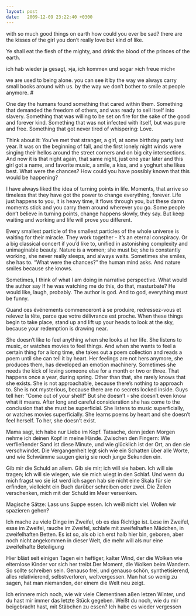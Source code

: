 ```yaml
---
layout: post
date:   2009-12-09 23:22:40 +0300
---
```


with so much good things on earth how could you ever be sad? there are the kisses of the girl you don’t really love but kind of like. 

Ye shall eat the flesh of the mighty, and drink the blood of the princes of the earth.

ich hab wieder ja gesagt, »ja, ich komme« und sogar »ich freue mich«

we are used to being alone. you can see it by the way we always carry small books around with us. by the way we don’t bother to smile at people anymore. #


 One day the humans found something that cared within them. Something that demanded the freedom of others, and was ready to sell itself into slavery. Something that was willing to be set on fire for the sake of the good and forever kind. Something that was not infected with itself, but was pure and free. Something that got never tired of whispering: Love.  

Think about it: You’ve met that stranger, a girl, at some birthday party last year. It was on the beginning of fall, and the first lonely night winds were singing their hellos around the street corners and on big city intersections. And now it is that night again, that same night, just one year later and this girl got a name, and favorite music, a smile, a kiss, and a yoghurt she likes best. What were the chances? How could you have possibly known that this would be happening?

I have always liked the idea of turning points in life. Moments, that arrive so timeless that they have got the power to change everything, forever. Life just happens to you, it is heavy time, it flows through you, but these damn moments stick and you carry them around wherever you go. Some people don’t believe in turning points, change happens slowly, they say. But keep waiting and working and life will prove you different. 

Every smallest particle of the smallest particles of the whole universe is waiting for their miracle. They work together - it’s an eternal conspiracy. Or a big classical concert if you’d like to, unified in astonishing complexity and unimaginable beauty. Nature is a women; she must be; she is constantly working, she never really sleeps, and always waits. Sometimes she smiles, she has to. “What were the chances?” the human mind asks. And nature smiles because she knows.

Sometimes, I think of what I am doing in narrative perspective. What would the author say If he was watching me do this, do that, masturbate? He would like, laugh, probably. The author is god. And to god, everything must be funny.

Quand ces événements commenceront à se produire, redressez-vous et relevez la tête, parce que votre délivrance est proche. When these things begin to take place, stand up and lift up your heads to look at the sky, because your redemption is drawing near.

She doesn’t like to feel anything when she looks at her life. She listens to music, or watches movies to feel things. And when she wants to feel a certain thing for a long time, she takes out a poem collection and reads a poem until she can tell it by heart. Her feelings are not hers anymore, she produces them, has developed an emotion machinery. Sometimes she needs the kick of loving someone else for a month or two or three. That happens once a year, during spring. Other than that, she rarely knows that she exists. She is not approachable, because there’s nothing to approach to. She is not mysterious, because there are no secrets locked inside. Guys tell her: “Come out of your shell!” But she doesn’t - she doesn’t even know what it means. After long and careful consideration she has come to the conclusion that she must be superficial. She listens to music superficially, or watches movies superficially. She learns poems by heart and she doesn’t feel herself. To her, she doesn’t exist.

Mama sagt, ich habe nur Liebe im Kopf.
Tatsache, denn jeden Morgen nehme ich deinen Kopf in meine Hände.
Zwischen den Fingern: Wie verfließender Sand ist diese Minute, und wie glücklich ist der Ort, an den sie verschwindet. 
Die Vergangenheit legt sich wie ein Schatten über alle Worte, und wie Schwämme saugen gierig sie noch junge Sekunden ein.

Gib mir die Schuld an allem.
Gib sie mir; ich will sie haben.
Ich will sie tragen; Ich will sie
wiegen, wie sie mich wiegt in den Schlaf. 
Und wenn du mich fragst wo sie ist
werd ich sagen hab sie nicht
eine Skala für sie erfinden,
vielleicht ein Buch darüber schreiben
oder zwei. Die Zeilen verschenken, 
mich mit der Schuld im Meer versenken.

Magische Sätze: 
Lass uns Suppe essen.
Ich weiß nicht viel.
Wollen wir spazieren gehen?

Ich mache zu viele Dinge im Zweifel, ob es das Richtige ist. Lese im Zweifel, esse im Zweifel, rauche im Zweifel, schlafe mit zweifelhaften Mädchen, in zweifelhaften Betten. Es ist so, als ob ich erst halb hier bin, geboren, aber noch nicht angekommen in dieser Welt, die mehr will als nur eine zweifelhafte Beteiligung

Hier bläst seit einigen Tagen ein heftiger, kalter Wind, der die Wolken wie elternlose Kinder vor sich her treibt.Der Moment, die Wolken beim Wandern. So sollte schreiben sein. Genauso frei, und genauso schön, synthetisierend, alles relativierend, selbstverloren, weltvergessen. Man hat so wenig zu sagen, hat man niemanden, der einem die Welt neu zeigt.

Ich erinnere mich noch, wie wir viele Clementinen aßen letzen Winter, und du hast mir immer das letzte Stück gegeben. Weißt du noch, wie du mir beigebracht hast, mit Stäbchen zu essen? Ich habe es wieder vergessen